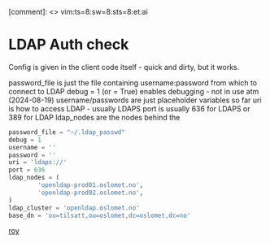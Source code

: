 [comment]: <> vim:ts=8:sw=8:sts=8:et:ai

LDAP Auth check
==============================================================================
Config is given in the client code itself - quick and dirty, but it works.

password_file is just the file containing username:password from which to connect to LDAP
debug = 1 (or = True) enables debugging - not in use atm (2024-08-19)
username/passwords are just placeholder variables so far
uri is how to access LDAP - usually LDAPS
port is usually 636 for LDAPS or 389 for LDAP
ldap_nodes are the nodes behind the 

```python
password_file = "~/.ldap_passwd"
debug = 1
username = ''
password = ''
uri = 'ldaps://'
port = 636
ldap_nodes = (
        'openldap-prod01.oslomet.no',
        'openldap-prod02.oslomet.no',
)
ldap_cluster = 'openldap.oslomet.no'
base_dn = 'ou=tilsatt,ou=oslomet,dc=oslomet,dc=no'
```

[roy](mailto:roy@karlsbakk.net)
